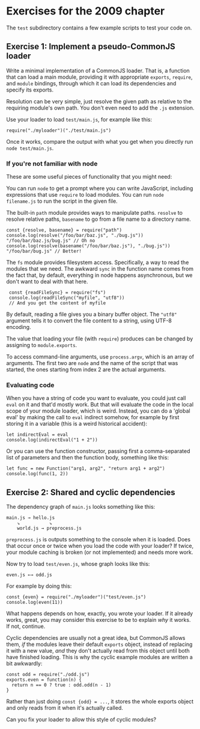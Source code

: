 # Exercises for the 2009 chapter

The `test` subdirectory contains a few example scripts to test your
code on.

## Exercise 1: Implement a pseudo-CommonJS loader

Write a minimal implementation of a CommonJS loader. That is, a
function that can load a main module, providing it with appropriate
`exports`, `require`, and `module` bindings, through which it can load
its dependencies and specify its exports.

Resolution can be very simple, just resolve the given path as relative
to the requiring module's own path. You don't even need to add the
`.js` extension.

Use your loader to load `test/main.js`, for example like this:

    require("./myloader")("./test/main.js")

Once it works, compare the output with what you get when you directly
run `node test/main.js`.

### If you're not familiar with node

These are some useful pieces of functionality that you might need:

You can run `node` to get a prompt where you can write JavaScript,
including expressions that use `require` to load modules. You can run
`node filename.js` to run the script in the given file.

The built-in `path` module provides ways to manipulate paths.
`resolve` to resolve relative paths, `basename` to go from a file name
to a directory name.

    const {resolve, basename} = require("path")
    console.log(resolve("/foo/bar/baz.js", "./bug.js"))
    "/foo/bar/baz.js/bug.js" // Oh no
    console.log(resolve(basename("/foo/bar/baz.js"), "./bug.js"))
    "/foo/bar/bug.js" // Better!

The `fs` module provides filesystem access. Specifically, a way to
read the modules that we need. The awkward `sync` in the function name
comes from the fact that, by default, everything in node happens
asynchronous, but we don't want to deal with that here.

     const {readFileSync} = require("fs")
     console.log(readFileSync("myfile", "utf8"))
     // And you get the content of myfile

By default, reading a file gives you a binary buffer object. The
`"utf8"` argument tells it to convert the file content to a string,
using UTF-8 encoding.

The value that loading your file (with `require`) produces can be
changed by assigning to `module.exports`.

To access command-line arguments, use `process.argv`, which is an
array of arguments. The first two are `node` and the name of the
script that was started, the ones starting from index 2 are the actual
arguments.

### Evaluating code

When you have a string of code you want to evaluate, you could just
call `eval` on it and that'd mostly work. But that will evaluate the
code in the local scope of your module loader, which is weird.
Instead, you can do a 'global eval' by making the call to `eval`
indirect somehow, for example by first storing it in a variable (this
is a weird historical accident):

    let indirectEval = eval
    console.log(indirectEval("1 + 2"))

Or you can use the function constructor, passing first a
comma-separated list of parameters and then the function body,
something like this:

    let func = new Function("arg1, arg2", "return arg1 + arg2")
    console.log(func(1, 2))

## Exercise 2: Shared and cyclic dependencies

The dependency graph of `main.js` looks something like this:

    main.js → hello.js
        ↘           ↘
        world.js → preprocess.js

`preprocess.js` is outputs something to the console when it is loaded.
Does that occur once or twice when you load the code with your loader?
If twice, your module caching is broken (or not implemented) and needs
more work.

Now try to load `test/even.js`, whose graph looks like this:

    even.js ←→ odd.js

For example by doing this:

    const {even} = require("./myloader")("test/even.js")
    console.log(even(11))

What happens depends on how, exactly, you wrote your loader. If it
already works, great, you may consider this exercise to be to explain
_why_ it works. If not, continue.

Cyclic dependencies are usually not a great idea, but CommonJS allows
them, _if_ the modules leave their default `exports` object, instead
of replacing it with a new value, _and_ they don't actually read from
this object until both have finished loading. This is why the cyclic
example modules are written a bit awkwardly:

    const odd = require("./odd.js")
    exports.even = function(n) {
      return n == 0 ? true : odd.odd(n - 1)
    }

Rather than just doing `const {odd} = ...`, it stores the whole
exports object and only reads from it when it's actually called.

Can you fix your loader to allow this style of cyclic modules?
